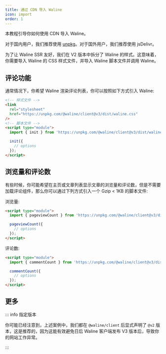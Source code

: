 ```yaml
---
title: 通过 CDN 导入 Waline
icon: import
order: 1
---
```


本教程引导你如何使用 CDN 导入 Waline。

<!-- more -->

对于国内用户，我们推荐使用 [unpkg](https://unpkg.com/@waline/client)。对于国外用户，我们推荐使用 jsDelivr。

为了让 Waline SSR 友好，我们在 V2 版本中拆分了 Waline 的样式。这意味着，你需要导入 Waline 的 CSS 样式文件，并导入 Waline 脚本文件并调用 Waline。

## 评论功能

通常情况下，你希望 Waline 渲染评论列表，你可以按照如下方式引入 Waline:

```html
<!-- 样式文件 -->
<link
  rel="stylesheet"
  href="https://unpkg.com/@waline/client@v3/dist/waline.css"
/>
<!-- 脚本文件 -->
<script type="module">
  import { init } from 'https://unpkg.com/@waline/client@v3/dist/waline.js';

  init({
    // options
  });
</script>
```

## 浏览量和评论数

有些时候，你可能希望在主页或文章列表显示文章的浏览量和评论数，但是不需要加载评论组件，那么你可以通过下列方式引入一个 Gzip < 1KB 的脚本文件:

浏览量:

```html
<script type="module">
  import { pageviewCount } from 'https://unpkg.com/@waline/client@v3/dist/pageview.js';

  pageviewCount({
    // options
  });
</script>
```

评论数:

```html
<script type="module">
  import { commentCount } from 'https://unpkg.com/@waline/client@v3/dist/comment.js';

  commentCount({
    // options
  });
</script>
```

## 更多

::: info 指定版本

你可能已经注意到，上述案例中，我们都在 `@waline/client` 后显式声明了 `@v2` 版本，这是推荐的，因为这能有效避免日后 Waline 客户端发布 V3 版本后，导致你的网站工作异常。

:::
